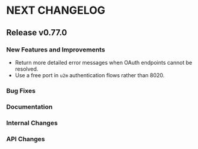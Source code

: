 # NEXT CHANGELOG

## Release v0.77.0

### New Features and Improvements

* Return more detailed error messages when OAuth endpoints cannot be resolved.
* Use a free port in `u2m` authentication flows rather than 8020.

### Bug Fixes

### Documentation

### Internal Changes

### API Changes
